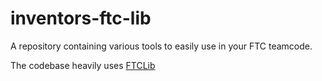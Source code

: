 # inventors-ftc-lib

A repository containing various tools to easily use in your FTC teamcode.

The codebase heavily uses [FTCLib](https://github.com/FTCLib/FTCLib)